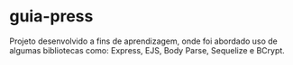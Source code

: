 # guia-press


Projeto desenvolvido a fins de aprendizagem, onde foi abordado uso de algumas bibliotecas como: Express, EJS, Body Parse, Sequelize e BCrypt.

